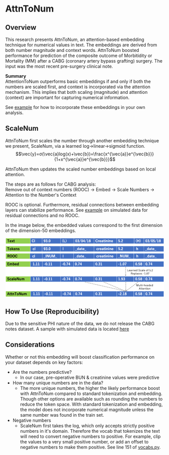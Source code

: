# AttnToNum

## Overview
This research presents AttnToNum, an attention-based embedding technique for numerical values in text. The embeddings are derived from both number magnitude and context words. AttnToNum boosted performance for prediction of the composite outcome of Morbitidity or Mortality (MM) after a CABG (coronary artery bypass grafting) surgery. The input was the most recent pre-surgery clinical note.  

**Summary**  
AttentionToNum outperforms basic embeddings if and only if both the numbers are scaled first, and context is incorporated via the attention mechanism.
This implies that both scaling (magnitude) and attention (context) are important for capturing numerical information.  

See [example](./directions.ipynb) for how to incorporate these embeddings in your own analysis.


## ScaleNum
AttnToNum first scales the number through another embedding technique we present, ScaleNum, via a learned log->linear->sigmoid function. 
$$\vec{y}=σ(\vec{a}log(x)+\vec{b})=\frac{x^{\vec{a}}e^{\vec{b}}}{1+x^{\vec{a}}e^{\vec{b}}}$$

AttnToNum then updates the scaled number embeddings based on local attention.

The steps are as follows for CABG analysis:  
Remove out of context numbers (ROOC) -> Embed -> Scale Numbers -> Attention to the Number's Context  
    
ROOC is optional. Furthermore, residual connections between embedding layers can stabilize performance. See [example](./directions.ipynb) on simulated data for residual connections and no ROOC.  
   
In the image below, the embedded values correspond to the first dimension of the dimension-50 embeddings.  

![pipeline](fig4.png)


## How To Use (Reproducibility)
Due to the sensitive PHI nature of the data, we do not release the CABG notes dataset. A sample with simulated data is located [here](./directions.ipynb)  
  

## Considerations

Whether or not this embedding will boost classification performance on your dataset depends on key factors:

* Are the numbers predictive?
  * In our case, pre-operative BUN & creatinine values were predictive
* How many unique numbers are in the data?
  * The more unique numbers, the higher the likely performance boost with AttnToNum compared to standard tokenization and embedding. Though other options are available such as rounding the numbers to reduce the token space. With standard tokenization and embedding, the model does not incorporate numerical magnitude unless the same number was found in the train set.
* Negative numbers
  * ScaleNum first takes the log, which only accepts strictly positive numbers in it's domain. Therefore the vocab that tokenizes the text will need to convert negative numbers to positive. For example, clip the values to a very small positive number, or add an offset to negative numbers to make them positive. See line 151 of [vocabs.py](./vocabs.py).
  
